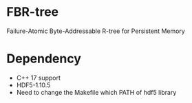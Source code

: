 # FBR-tree
 Failure-Atomic Byte-Addressable R-tree for Persistent Memory

# Dependency
 - C++ 17 support
 - HDF5-1.10.5
 - Need to change the Makefile which PATH of hdf5 library
